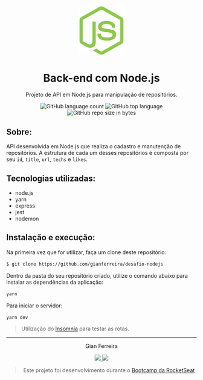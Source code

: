 <h3 align="center">
  <img alt="Node.js" src="https://github.com/gianferreira/desafio-nodejs/blob/master/readme-logo.png" width="120px"/>
</h3>

<h1 align="center">
  Back-end com Node.js
</h1>

<p align="center">Projeto de API em Node.js para manipulação de repositórios.</p>

<p align="center">
  <img alt="GitHub language count" src="https://img.shields.io/github/languages/count/gianferreira/desafio-nodejs">
  <img alt="GitHub top language" src="https://img.shields.io/github/languages/top/gianferreira/desafio-nodejs">
  <img alt="GitHub repo size in bytes" src="https://img.shields.io/github/repo-size/gianferreira/desafio-nodejs">
</p>

## Sobre:

API desenvolvida em Node.js que realiza o cadastro e manutenção de repositórios. A estrutura de cada um desses repositórios é composta por seu `id`, `title`, `url`, `techs` e `likes`. 

## Tecnologias utilizadas:

- node.js
- yarn
- express
- jest
- nodemon

## Instalação e execução:

Na primeira vez que for utilizar, faça um clone deste repositório:

```bash
$ git clone https://github.com/gianferreira/desafio-nodejs
```

Dentro da pasta do seu repositório criado, utilize o comando abaixo para instalar as dependências da aplicação:

```bash
yarn
```

Para iniciar o servidor:

```bash
yarn dev
```

> Utilização do [Insomnia](https://insomnia.rest/download/) para testar as rotas.

---

<p align="center"> Gian Ferreira </p>
<p align="center">
  <a alt="Gian Ferreira" href="https://www.linkedin.com/in/gian-ferreira-7750a9179/">
    <img src="https://img.shields.io/badge/LinkedIn-Gian_Ferreira-7750a9179?logo=linkedin"/>
  </a>
  <a alt="Gian Ferreira" href="https://github.com/gianferreira">
    <img src="https://img.shields.io/badge/Gian_Ferreira-GitHub-000?logo=github"/>
  </a>
</p>

<blockquote align="center">
  Este projeto foi desenvolvimento durante o 
    <a href="https://rocketseat.com.br/gostack">
      Bootcamp da RocketSeat
    </a>
</blockquote>